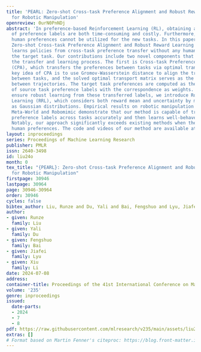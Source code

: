 ```yaml
---
title: 'PEARL: Zero-shot Cross-task Preference Alignment and Robust Reward Learning
  for Robotic Manipulation'
openreview: 0urN0PnNDj
abstract: 'In preference-based Reinforcement Learning (RL), obtaining a large number
  of preference labels are both time-consuming and costly. Furthermore, the queried
  human preferences cannot be utilized for the new tasks. In this paper, we propose
  Zero-shot Cross-task Preference Alignment and Robust Reward Learning (PEARL), which
  learns policies from cross-task preference transfer without any human labels of
  the target task. Our contributions include two novel components that facilitate
  the transfer and learning process. The first is Cross-task Preference Alignment
  (CPA), which transfers the preferences between tasks via optimal transport. The
  key idea of CPA is to use Gromov-Wasserstein distance to align the trajectories
  between tasks, and the solved optimal transport matrix serves as the correspondence
  between trajectories. The target task preferences are computed as the weighted sum
  of source task preference labels with the correspondence as weights. Moreover, to
  ensure robust learning from these transferred labels, we introduce Robust Reward
  Learning (RRL), which considers both reward mean and uncertainty by modeling rewards
  as Gaussian distributions. Empirical results on robotic manipulation tasks from
  Meta-World and Robomimic demonstrate that our method is capable of transferring
  preference labels across tasks accurately and then learns well-behaved policies.
  Notably, our approach significantly exceeds existing methods when there are few
  human preferences. The code and videos of our method are available at: https://sites.google.com/view/pearl-preference.'
layout: inproceedings
series: Proceedings of Machine Learning Research
publisher: PMLR
issn: 2640-3498
id: liu24o
month: 0
tex_title: "{PEARL}: Zero-shot Cross-task Preference Alignment and Robust Reward Learning
  for Robotic Manipulation"
firstpage: 30946
lastpage: 30964
page: 30946-30964
order: 30946
cycles: false
bibtex_author: Liu, Runze and Du, Yali and Bai, Fengshuo and Lyu, Jiafei and Li, Xiu
author:
- given: Runze
  family: Liu
- given: Yali
  family: Du
- given: Fengshuo
  family: Bai
- given: Jiafei
  family: Lyu
- given: Xiu
  family: Li
date: 2024-07-08
address:
container-title: Proceedings of the 41st International Conference on Machine Learning
volume: '235'
genre: inproceedings
issued:
  date-parts:
  - 2024
  - 7
  - 8
pdf: https://raw.githubusercontent.com/mlresearch/v235/main/assets/liu24o/liu24o.pdf
extras: []
# Format based on Martin Fenner's citeproc: https://blog.front-matter.io/posts/citeproc-yaml-for-bibliographies/
---
```

